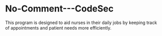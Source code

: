 # No-Comment---CodeSec

This program is designed to aid nurses in their daily jobs by keeping track of appointments and patient needs more efficiently.
